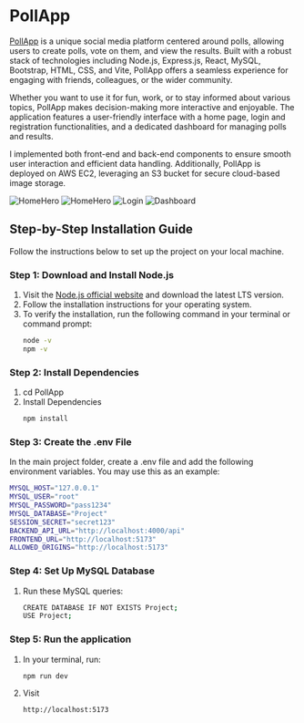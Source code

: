 # PollApp

[PollApp](http://18.117.166.89/) is a unique social media platform centered around polls, allowing users to create polls, vote on them, and view the results. Built with a robust stack of technologies including Node.js, Express.js, React, MySQL, Bootstrap, HTML, CSS, and Vite, PollApp offers a seamless experience for engaging with friends, colleagues, or the wider community.

Whether you want to use it for fun, work, or to stay informed about various topics, PollApp makes decision-making more interactive and enjoyable. The application features a user-friendly interface with a home page, login and registration functionalities, and a dedicated dashboard for managing polls and results.

I implemented both front-end and back-end components to ensure smooth user interaction and efficient data handling. Additionally, PollApp is deployed on AWS EC2, leveraging an S3 bucket for secure cloud-based image storage.

![HomeHero](https://github.com/user-attachments/assets/b5a50253-2760-4677-bded-9cb7ff40547f)
![HomeHero](https://github.com/user-attachments/assets/cc012efa-e8c7-4554-a48d-f3b13ae5e318)
![Login](https://github.com/user-attachments/assets/80e38598-a2a7-4eb0-8b75-0cc29e68cb79)
![Dashboard](https://github.com/user-attachments/assets/8a6e0a6c-8968-43dc-9a91-7ef37cd0fd15)

## Step-by-Step Installation Guide
Follow the instructions below to set up the project on your local machine.

### Step 1: Download and Install Node.js

1. Visit the [Node.js official website](https://nodejs.org/) and download the latest LTS version.
2. Follow the installation instructions for your operating system.
3. To verify the installation, run the following command in your terminal or command prompt:
   ```bash
   node -v
   npm -v

### Step 2: Install Dependencies

1. cd PollApp
2. Install Dependencies
   ```bash
   npm install

### Step 3: Create the .env File
In the main project folder, create a .env file and add the following environment variables.
You may use this as an example:
   ```bash
   MYSQL_HOST="127.0.0.1"
   MYSQL_USER="root"
   MYSQL_PASSWORD="pass1234"
   MYSQL_DATABASE="Project"
   SESSION_SECRET="secret123"
   BACKEND_API_URL="http://localhost:4000/api"
   FRONTEND_URL="http://localhost:5173"
   ALLOWED_ORIGINS="http://localhost:5173"
```

### Step 4: Set Up MySQL Database
1. Run these MySQL queries:
   ```bash
   CREATE DATABASE IF NOT EXISTS Project;
   USE Project;

### Step 5: Run the application
1. In your terminal, run:
   ```bash
   npm run dev
3. Visit
   ```bash
   http://localhost:5173
